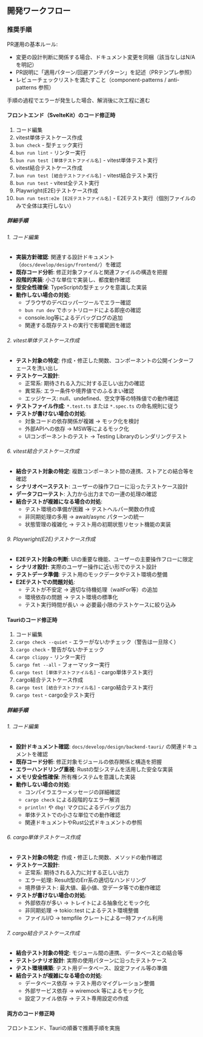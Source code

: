 ## 開発ワークフロー

### 推奨手順

PR運用の基本ルール:
- 変更の設計判断に関係する場合、ドキュメント変更を同梱（該当なしはN/Aを明記）
- PR説明に「適用パターン/回避アンチパターン」を記述（PRテンプレ参照）
- レビューチェックリストを満たすこと（component-patterns / anti-patterns 参照）

手順の過程でエラーが発生した場合、解消後に次工程に進む

#### フロントエンド（SvelteKit）のコード修正時

1. コード編集
2. vitest単体テストケース作成
3. `bun check` - 型チェック実行
4. `bun run lint` - リンター実行
5. `bun run test [単体テストファイル名]` - vitest単体テスト実行
6. vitest結合テストケース作成
7. `bun run test [結合テストファイル名]` - vitest結合テスト実行
8. `bun run test` - vitest全テスト実行
9. Playwright(E2E)テストケース作成
10. `bun run test:e2e [E2Eテストファイル名]` - E2Eテスト実行（個別ファイルのみで全体は実行しない）

##### 詳細手順

###### 1. コード編集
- **実装方針確認**: 関連する設計ドキュメント（`docs/develop/design/frontend/`）を確認
- **既存コード分析**: 修正対象ファイルと関連ファイルの構造を把握
- **段階的実装**: 小さな単位で実装し、都度動作確認
- **型安全性確保**: TypeScriptの型チェックを意識した実装
- **動作しない場合の対処**:
  - ブラウザのデベロッパーツールでエラー確認
  - `bun run dev` でホットリロードによる即座の確認
  - console.log等によるデバッグログの追加
  - 関連する既存テストの実行で影響範囲を確認

###### 2. vitest単体テストケース作成
- **テスト対象の特定**: 作成・修正した関数、コンポーネントの公開インターフェースを洗い出し
- **テストケース設計**: 
  - 正常系: 期待される入力に対する正しい出力の確認
  - 異常系: エラー条件や境界値でのふるまい確認
  - エッジケース: null、undefined、空文字等の特殊値での動作確認
- **テストファイル作成**: `*.test.ts` または `*.spec.ts` の命名規則に従う
- **テストが書けない場合の対処**:
  - 対象コードの依存関係が複雑 → モック化を検討
  - 外部APIへの依存 → MSW等によるモック化
  - UIコンポーネントのテスト → Testing Libraryのレンダリングテスト

###### 6. vitest結合テストケース作成
- **結合テスト対象の特定**: 複数コンポーネント間の連携、ストアとの結合等を確認
- **シナリオベーステスト**: ユーザーの操作フローに沿ったテストケース設計
- **データフローテスト**: 入力から出力までの一連の処理の確認
- **結合テストが複雑になる場合の対処**:
  - テスト環境の準備が困難 → テストヘルパー関数の作成
  - 非同期処理の多用 → await/async パターンの統一
  - 状態管理の複雑化 → テスト用の初期状態リセット機能の実装

###### 9. Playwright(E2E)テストケース作成
- **E2Eテスト対象の判断**: UIの重要な機能、ユーザーの主要操作フローに限定
- **シナリオ設計**: 実際のユーザー操作に近い形でのテスト設計
- **テストデータ準備**: テスト用のモックデータやテスト環境の整備
- **E2Eテストでの問題対処**:
  - テストが不安定 → 適切な待機処理（waitFor等）の追加
  - 環境依存の問題 → テスト環境の標準化
  - テスト実行時間が長い → 必要最小限のテストケースに絞り込み

#### Tauriのコード修正時

1. コード編集
2. `cargo check --quiet` - エラーがないかチェック（警告は一旦除く）
3. `cargo check` - 警告がないかチェック
4. `cargo clippy` - リンター実行
5. `cargo fmt --all` - フォーマッター実行
6. `cargo test [単体テストファイル名]` - cargo単体テスト実行
7. cargo結合テストケース作成
8. `cargo test [結合テストファイル名]` - cargo結合テスト実行
9. `cargo test` - cargo全テスト実行

##### 詳細手順

###### 1. コード編集
- **設計ドキュメント確認**: `docs/develop/design/backend-tauri/` の関連ドキュメントを確認
- **既存コード分析**: 修正対象モジュールの依存関係と構造を把握
- **エラーハンドリング重視**: Rustの型システムを活用した安全な実装
- **メモリ安全性確保**: 所有権システムを意識した実装
- **動作しない場合の対処**:
  - コンパイラエラーメッセージの詳細確認
  - `cargo check` による段階的なエラー解消
  - `println!` や `dbg!` マクロによるデバッグ出力
  - 単体テストでの小さな単位での動作確認
  - 関連ドキュメントやRust公式ドキュメントの参照

###### 6. cargo単体テストケース作成
- **テスト対象の特定**: 作成・修正した関数、メソッドの動作確認
- **テストケース設計**:
  - 正常系: 期待される入力に対する正しい出力
  - エラー処理: Result型のErr系の適切なハンドリング
  - 境界値テスト: 最大値、最小値、空データ等での動作確認
- **テストが書けない場合の対処**:
  - 外部依存が多い → トレイトによる抽象化とモック化
  - 非同期処理 → tokio::test によるテスト環境整備
  - ファイルI/O → tempfile クレートによる一時ファイル利用

###### 7. cargo結合テストケース作成
- **結合テスト対象の特定**: モジュール間の連携、データベースとの結合等
- **テストシナリオ設計**: 実際の使用パターンに沿ったテストケース
- **テスト環境構築**: テスト用データベース、設定ファイル等の準備
- **結合テストが複雑になる場合の対処**:
  - データベース依存 → テスト用のマイグレーション整備
  - 外部サービス依存 → wiremock 等によるモック化
  - 設定ファイル依存 → テスト専用設定の作成

#### 両方のコード修正時

フロントエンド、Tauriの順番で推薦手順を実施
